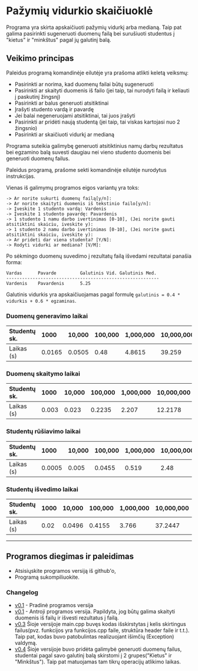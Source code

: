 # Pažymių vidurkio skaičiuoklė

Programa yra skirta apskaičiuoti pažymių vidurkį arba medianą. Taip pat galima pasirinkti sugeneruoti duomenų failą bei surušiuoti studentus į "kietus" ir "minkštus" pagal jų galutinį balą.

## Veikimo principas

Paleidus programą komandinėje eilutėje yra prašoma atlikti keletą veiksmų:

- Pasirinkti ar norima, kad duomenų failai būtų sugeneruoti
- Pasirinkti ar skaityti duomenis iš failo (jei taip, tai nurodyti failą ir keliauti į paskutinį žingsnį)
- Pasirinkti ar balus generuoti atsitiktinai
- Įrašyti studento vardą ir pavardę
- Jei balai negeneruojami atsitiktinai, tai juos įrašyti
- Pasirinkti ar pridėti naują studentą (jei taip, tai viskas kartojasi nuo 2 žingsnio)
- Pasirinkti ar skaičiuoti vidurkį ar medianą

Programa suteikia galimybę generuoti atsitiktinius namų darbų rezultatus bei egzamino balą suvesti daugiau nei vieno studento duomenis bei generuoti duomenų failus.

Paleidus programą, prašome sekti komandinėje eilutėje nurodytus instrukcijas.

Vienas iš galimymų programos eigos variantų yra toks:

```shell
-> Ar norite sukurti duomenų failą[y/n]:
-> Ar norite skaityti duomenis iš tekstinio failo[y/n]:
-> Įveskite 1 studento vardą: Vardenis
-> Įveskite 1 studento pavardę: Pavardenis
-> 1 studento 1 namu darbo ivertinimas [0-10], (Jei norite gauti atsitiktini skaiciu, iveskite y): 
-> 1 studento 2 namu darbo ivertinimas [0-10], (Jei norite gauti atsitiktini skaiciu, iveskite y):
-> Ar prideti dar viena studenta? [Y/N]: 
-> Rodyti vidurki ar mediana? [V/M]:
```

Po sėkmingo duomenų suvedimo į rezultatų failą išvedami rezultatai panašia forma:

```shell
Vardas      Pavarde         Galutinis Vid. Galutinis Med.
----------------------------------------------------------
Vardenis    Pavardenis      5.25
```

Galutinis vidurkis yra apskaičiuojamas pagal formulę `galutinis = 0.4 * vidurkis + 0.6 * egzaminas`.
### Duomenų generavimo laikai
| Studentų sk.       | 1000    | 10,000  | 100,000   | 1,000,000  | 10,000,000 |
| :----------    | :------ | :------ | :-------- | :--------- | :--------- |
| Laikas (s)  | 0.0165 | 0.0505 | 0.48   | 4.8615    | 39.259    |
### Duomenų skaitymo laikai
| Studentų sk.       | 1000    | 10,000  | 100,000   | 1,000,000  | 10,000,000 |
| :----------    | :------ | :------ | :-------- | :--------- | :--------- |
| Laikas (s)  | 0.003 | 0.023 | 0.2235   | 2.207    | 12.2178    |
### Studentų rūšiavimo laikai
| Studentų sk.       | 1000    | 10,000  | 100,000   | 1,000,000  | 10,000,000 |
| :----------    | :------ | :------ | :-------- | :--------- | :--------- |
| Laikas (s)  | 0.0005 | 0.005 | 0.0455   | 0.519   | 2.48    |
### Studentų išvedimo laikai
| Studentų sk.       | 1000    | 10,000  | 100,000   | 1,000,000  | 10,000,000 |
| :----------    | :------ | :------ | :-------- | :--------- | :--------- |
| Laikas (s)  | 0.02 | 0.0496 | 0.4155   | 3.766    |37.2447   |

---

## Programos diegimas ir paleidimas

- Atsisiųskite programos versiją iš github'o,
- Programą sukompiliuokite.


### Changelog

- [v0.1](https://github.com/PovilasRandis/2laboratorinis/releases/tag/v0.1) - Pradinė programos versija
- [v0.1](https://github.com/PovilasRandis/2laboratorinis/releases/tag/v0.2) - Antroji programos versija. Papildyta, jog būtų galima skaityti duomenis iš failų ir išvesti rezultatus į failą.
- [v0.3](https://github.com/PovilasRandis/2laboratorinis/releases/tag/v0.3) Šioje versijoje main.cpp buvęs kodas išskirstytas į kelis skirtingus failus(pvz. funkcijos yra funkcijos.cpp faile, struktūra header faile ir t.t.). Taip pat, kodas buvo patobulintas realizuojant išimčių (Exception) valdymą.
- [v0.4](https://github.com/PovilasRandis/2laboratorinis/releases/tag/v0.4) Šioje versijoje buvo pridėta galimybė generuoti duomenų failus, studentai pagal savo galutinį balą skirstomi į 2 grupes("Kietus" ir "Minkštus"). Taip pat matuojamas tam tikrų operacijų atlikimo laikas.
